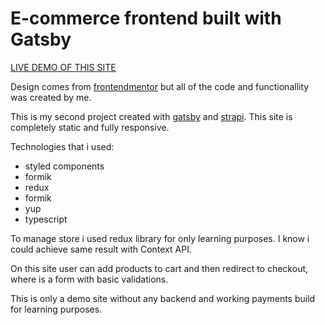 # E-commerce frontend built with Gatsby

[LIVE DEMO OF THIS SITE](https://audiophile-es.netlify.app/)

Design comes from [frontendmentor](https://www.frontendmentor.io/) but all of the code and functionallity was created by me.

This is my second project created with [gatsby](https://www.gatsbyjs.com/) and [strapi](https://strapi.io/).
This site is completely static and fully responsive.

Technologies that i used:
- styled components
- formik
- redux
- formik
- yup
- typescript

To manage store i used redux library for only learning purposes. I know i could achieve same result with Context API.
 
On this site user can add products to cart and then redirect to checkout, where is a form with basic validations. 

This is only a demo site without any backend and working payments build for learning purposes.


